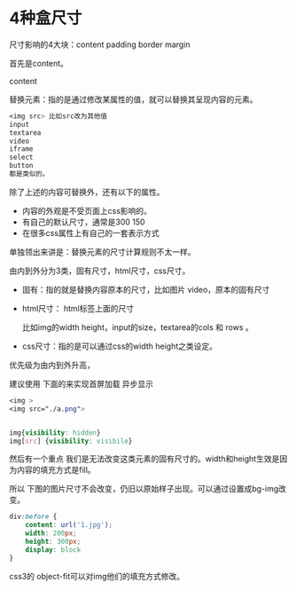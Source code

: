 # 4种盒尺寸

尺寸影响的4大块：content padding border margin

首先是content。

content

替换元素：指的是通过修改某属性的值，就可以替换其呈现内容的元素。

```css
<img src> 比如src改为其他值
input
textarea
video
iframe
select
button
都是类似的。
```

除了上述的内容可替换外，还有以下的属性。

- 内容的外观是不受页面上css影响的。
- 有自己的默认尺寸，通常是300 150
- 在很多css属性上有自己的一套表示方式

单独领出来讲是：替换元素的尺寸计算规则不太一样。

由内到外分为3类，固有尺寸，html尺寸，css尺寸。

- 固有：指的就是替换内容原本的尺寸，比如图片 video，原本的固有尺寸

- html尺寸： html标签上面的尺寸

  比如img的width height，input的size，textarea的cols 和 rows 。

- css尺寸：指的是可以通过css的width height之类设定。

优先级为由内到外升高，

建议使用 下面的来实现首屏加载 异步显示

```css
<img >
<img src="./a.png">


img{visibility: hidden}
img[src] {visibility: visibile}
```

然后有一个重点 我们是无法改变这类元素的固有尺寸的。width和height生效是因为内容的填充方式是fill。

所以 下图的图片尺寸不会改变，仍旧以原始样子出现。可以通过设置成bg-img改变。

```css
div:before {
	content: url('1.jpg');
	width: 200px;
	height: 300px;
	display: block
}
```

css3的 object-fit可以对img他们的填充方式修改。



